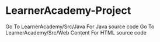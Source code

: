 # LearnerAcademy-Project
Go To LearnerAcademy/Src/Java For Java source code
Go To LearnerAcademy/Src/Web Content For HTML source code
